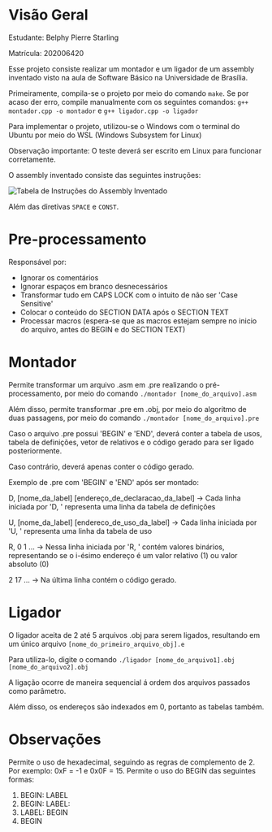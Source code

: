 # Visão Geral
Estudante: Belphy Pierre Starling 

Matrícula: 202006420

Esse projeto consiste realizar um montador e um ligador de um assembly inventado visto na aula de Software Básico na Universidade de Brasília.

Primeiramente, compila-se o projeto por meio do comando `make`. Se por acaso der erro, compile manualmente com os seguintes comandos: `g++ montador.cpp -o montador` e `g++ ligador.cpp -o ligador`

Para implementar o projeto, utilizou-se o Windows com o terminal do Ubuntu por meio do WSL (Windows Subsystem for Linux)

Observação importante: O teste deverá ser escrito em Linux para funcionar corretamente.

O assembly inventado consiste das seguintes instruções:

![Tabela de Instruções do Assembly Inventado](tabela_assembly.png)

Além das diretivas `SPACE` e `CONST`.

# Pre-processamento
Responsável por:
- Ignorar os comentários
- Ignorar espaços em branco desnecessários
- Transformar tudo em CAPS LOCK com o intuito de não ser 'Case Sensitive'
- Colocar o conteúdo do SECTION DATA após o SECTION TEXT
- Processar macros (espera-se que as macros estejam sempre no inicio do arquivo, antes do BEGIN e do SECTION TEXT)

# Montador

Permite transformar um arquivo .asm em .pre realizando o pré-processamento, por meio do comando `./montador [nome_do_arquivo].asm`

Além disso, permite transformar .pre em .obj, por meio do algoritmo de duas passagens, por meio do comando `./montador [nome_do_arquivo].pre`

Caso o arquivo .pre possui 'BEGIN' e 'END', deverá conter a tabela de usos, tabela de definições, vetor de relativos e o código gerado para ser ligado posteriormente.

Caso contrário, deverá apenas conter o código gerado.

Exemplo de .pre com 'BEGIN' e 'END' após ser montado:

D, [nome_da_label] [endereço_de_declaracao_da_label]   -> Cada linha iniciada por 'D, ' representa uma linha da tabela de definições

U, [nome_da_label] [endereco_de_uso_da_label]   -> Cada linha iniciada por 'U, ' representa uma linha da tabela de uso

R, 0 1 ...   -> Nessa linha iniciada por 'R, ' contém valores binários, representando se o i-ésimo endereço é um valor relativo (1) ou valor absoluto (0)

2 17 ...   -> Na última linha contém o código gerado.

# Ligador

O ligador aceita de 2 até 5 arquivos .obj para serem ligados, resultando em um único arquivo `[nome_do_primeiro_arquivo_obj].e`

Para utiliza-lo, digite o comando `./ligador [nome_do_arquivo1].obj [nome_do_arquivo2].obj`

A ligação ocorre de maneira sequencial á ordem dos arquivos passados como parâmetro.

Além disso, os endereços são indexados em 0, portanto as tabelas também.

# Observações
Permite o uso de hexadecimal, seguindo as regras de complemento de 2. Por exemplo: 0xF = -1 e 0x0F = 15.
Permite o uso do BEGIN das seguintes formas:
  1) BEGIN: LABEL
  2) BEGIN:
     LABEL:
  3) LABEL: BEGIN
  4) BEGIN

